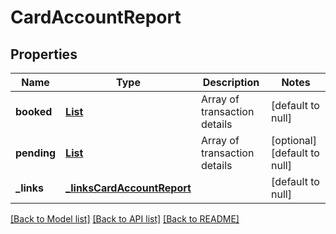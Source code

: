 # CardAccountReport
## Properties

Name | Type | Description | Notes
------------ | ------------- | ------------- | -------------
**booked** | [**List**](cardTransaction.md) | Array of transaction details | [default to null]
**pending** | [**List**](cardTransaction.md) | Array of transaction details | [optional] [default to null]
**\_links** | [**_linksCardAccountReport**](_linksCardAccountReport.md) |  | [default to null]

[[Back to Model list]](../README.md#documentation-for-models) [[Back to API list]](../README.md#documentation-for-api-endpoints) [[Back to README]](../README.md)

